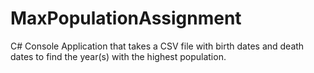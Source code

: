 # MaxPopulationAssignment
C# Console Application that takes a CSV file with birth dates and death dates to find the year(s) with the highest population.
